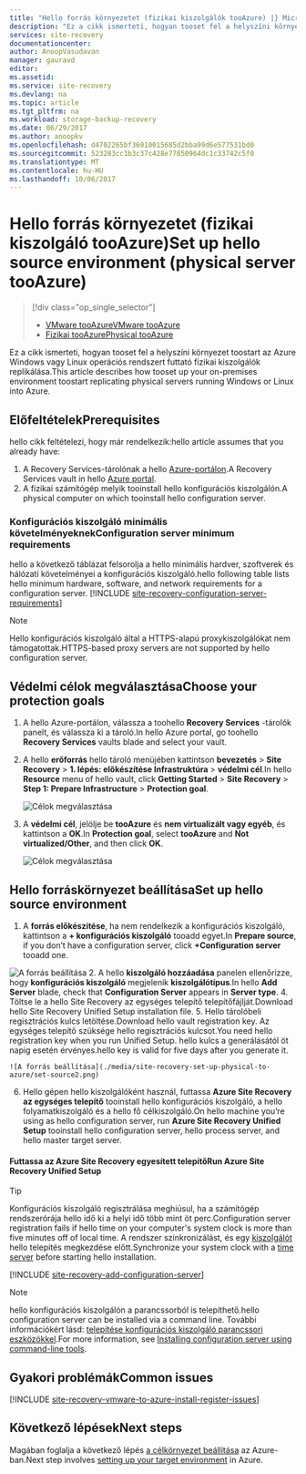 ```yaml
---
title: "Hello forrás környezetet (fizikai kiszolgálók tooAzure) |} Microsoft Docs"
description: "Ez a cikk ismerteti, hogyan tooset fel a helyszíni környezet toostart az Azure Windows vagy Linux operációs rendszert futtató fizikai kiszolgálók replikálása."
services: site-recovery
documentationcenter: 
author: AnoopVasudavan
manager: gauravd
editor: 
ms.assetid: 
ms.service: site-recovery
ms.devlang: na
ms.topic: article
ms.tgt_pltfrm: na
ms.workload: storage-backup-recovery
ms.date: 06/29/2017
ms.author: anoopkv
ms.openlocfilehash: d4702265bf36910015685d2bba99d6e577531bd0
ms.sourcegitcommit: 523283cc1b3c37c428e77850964dc1c33742c5f0
ms.translationtype: MT
ms.contentlocale: hu-HU
ms.lasthandoff: 10/06/2017
---
```

# <a name="set-up-hello-source-environment-physical-server-tooazure"></a><span data-ttu-id="67898-103">Hello forrás környezetet (fizikai kiszolgáló tooAzure)</span><span class="sxs-lookup"><span data-stu-id="67898-103">Set up hello source environment (physical server tooAzure)</span></span>
> [!div class="op_single_selector"]
> * [<span data-ttu-id="67898-104">VMware tooAzure</span><span class="sxs-lookup"><span data-stu-id="67898-104">VMware tooAzure</span></span>](./site-recovery-set-up-vmware-to-azure.md)
> * [<span data-ttu-id="67898-105">Fizikai tooAzure</span><span class="sxs-lookup"><span data-stu-id="67898-105">Physical tooAzure</span></span>](./site-recovery-set-up-physical-to-azure.md)

<span data-ttu-id="67898-106">Ez a cikk ismerteti, hogyan tooset fel a helyszíni környezet toostart az Azure Windows vagy Linux operációs rendszert futtató fizikai kiszolgálók replikálása.</span><span class="sxs-lookup"><span data-stu-id="67898-106">This article describes how tooset up your on-premises environment toostart replicating physical servers running Windows or Linux into Azure.</span></span>

## <a name="prerequisites"></a><span data-ttu-id="67898-107">Előfeltételek</span><span class="sxs-lookup"><span data-stu-id="67898-107">Prerequisites</span></span>

<span data-ttu-id="67898-108">hello cikk feltételezi, hogy már rendelkezik:</span><span class="sxs-lookup"><span data-stu-id="67898-108">hello article assumes that you already have:</span></span>
1. <span data-ttu-id="67898-109">A Recovery Services-tárolónak a hello [Azure-portálon](http://portal.azure.com "Azure-portálon").</span><span class="sxs-lookup"><span data-stu-id="67898-109">A Recovery Services vault in hello [Azure portal](http://portal.azure.com "Azure portal").</span></span>
3. <span data-ttu-id="67898-110">A fizikai számítógép melyik tooinstall hello konfigurációs kiszolgálón.</span><span class="sxs-lookup"><span data-stu-id="67898-110">A physical computer on which tooinstall hello configuration server.</span></span>

### <a name="configuration-server-minimum-requirements"></a><span data-ttu-id="67898-111">Konfigurációs kiszolgáló minimális követelményeknek</span><span class="sxs-lookup"><span data-stu-id="67898-111">Configuration server minimum requirements</span></span>
<span data-ttu-id="67898-112">hello a következő táblázat felsorolja a hello minimális hardver, szoftverek és hálózati követelményei a konfigurációs kiszolgáló.</span><span class="sxs-lookup"><span data-stu-id="67898-112">hello following table lists hello minimum hardware, software, and network requirements for a configuration server.</span></span>
[!INCLUDE [site-recovery-configuration-server-requirements](../../includes/site-recovery-configuration-and-scaleout-process-server-requirements.md)]

> [!NOTE]
> <span data-ttu-id="67898-113">Hello konfigurációs kiszolgáló által a HTTPS-alapú proxykiszolgálókat nem támogatottak.</span><span class="sxs-lookup"><span data-stu-id="67898-113">HTTPS-based proxy servers are not supported by hello configuration server.</span></span>

## <a name="choose-your-protection-goals"></a><span data-ttu-id="67898-114">Védelmi célok megválasztása</span><span class="sxs-lookup"><span data-stu-id="67898-114">Choose your protection goals</span></span>

1. <span data-ttu-id="67898-115">A hello Azure-portálon, válassza a toohello **Recovery Services** -tárolók panelt, és válassza ki a tároló.</span><span class="sxs-lookup"><span data-stu-id="67898-115">In hello Azure portal, go toohello **Recovery Services** vaults blade and select your vault.</span></span>
2. <span data-ttu-id="67898-116">A hello **erőforrás** hello tároló menüjében kattintson **bevezetés** > **Site Recovery** > **1. lépés: előkészítése Infrastruktúra** > **védelmi cél**.</span><span class="sxs-lookup"><span data-stu-id="67898-116">In hello **Resource** menu of hello vault, click **Getting Started** > **Site Recovery** > **Step 1: Prepare Infrastructure** > **Protection goal**.</span></span>

    ![Célok megválasztása](./media/site-recovery-set-up-physical-to-azure/choose-goals.png)
3. <span data-ttu-id="67898-118">A **védelmi cél**, jelölje be **tooAzure** és **nem virtualizált vagy egyéb**, és kattintson a **OK**.</span><span class="sxs-lookup"><span data-stu-id="67898-118">In **Protection goal**, select **tooAzure** and **Not virtualized/Other**, and then click **OK**.</span></span>

    ![Célok megválasztása](./media/site-recovery-set-up-physical-to-azure/physical-protection-goal.PNG)

## <a name="set-up-hello-source-environment"></a><span data-ttu-id="67898-120">Hello forráskörnyezet beállítása</span><span class="sxs-lookup"><span data-stu-id="67898-120">Set up hello source environment</span></span>

1. <span data-ttu-id="67898-121">A **forrás előkészítése**, ha nem rendelkezik a konfigurációs kiszolgáló, kattintson a **+ konfigurációs kiszolgáló** tooadd egyet.</span><span class="sxs-lookup"><span data-stu-id="67898-121">In **Prepare source**, if you don’t have a configuration server, click **+Configuration server** tooadd one.</span></span>

  ![A forrás beállítása](./media/site-recovery-set-up-physical-to-azure/plus-config-srv.png)
2. <span data-ttu-id="67898-123">A hello **kiszolgáló hozzáadása** panelen ellenőrizze, hogy **konfigurációs kiszolgáló** megjelenik **kiszolgálótípus**.</span><span class="sxs-lookup"><span data-stu-id="67898-123">In hello **Add Server** blade, check that **Configuration Server** appears in **Server type**.</span></span>
4. <span data-ttu-id="67898-124">Töltse le a hello Site Recovery az egységes telepítő telepítőfájlját.</span><span class="sxs-lookup"><span data-stu-id="67898-124">Download hello Site Recovery Unified Setup installation file.</span></span>
5. <span data-ttu-id="67898-125">Hello tárolóbeli regisztrációs kulcs letöltése.</span><span class="sxs-lookup"><span data-stu-id="67898-125">Download hello vault registration key.</span></span> <span data-ttu-id="67898-126">Az egységes telepítő szüksége hello regisztrációs kulcsot.</span><span class="sxs-lookup"><span data-stu-id="67898-126">You need hello registration key when you run Unified Setup.</span></span> <span data-ttu-id="67898-127">hello kulcs a generálásától öt napig esetén érvényes.</span><span class="sxs-lookup"><span data-stu-id="67898-127">hello key is valid for five days after you generate it.</span></span>

    ![A forrás beállítása](./media/site-recovery-set-up-physical-to-azure/set-source2.png)
6. <span data-ttu-id="67898-129">Hello gépen hello kiszolgálóként használ, futtassa **Azure Site Recovery az egységes telepítő** tooinstall hello konfigurációs kiszolgáló, a hello folyamatkiszolgáló és a hello fő célkiszolgáló.</span><span class="sxs-lookup"><span data-stu-id="67898-129">On hello machine you’re using as hello configuration server, run **Azure Site Recovery Unified Setup** tooinstall hello configuration server, hello process server, and hello master target server.</span></span>

#### <a name="run-azure-site-recovery-unified-setup"></a><span data-ttu-id="67898-130">Futtassa az Azure Site Recovery egyesített telepítő</span><span class="sxs-lookup"><span data-stu-id="67898-130">Run Azure Site Recovery Unified Setup</span></span>

> [!TIP]
> <span data-ttu-id="67898-131">Konfigurációs kiszolgáló regisztrálása meghiúsul, ha a számítógép rendszerórája hello idő ki a helyi idő több mint öt perc.</span><span class="sxs-lookup"><span data-stu-id="67898-131">Configuration server registration fails if hello time on your computer's system clock is more than five minutes off of local time.</span></span> <span data-ttu-id="67898-132">A rendszer szinkronizálást, és egy [kiszolgálót](https://technet.microsoft.com/windows-server-docs/identity/ad-ds/get-started/windows-time-service/windows-time-service) hello telepítés megkezdése előtt.</span><span class="sxs-lookup"><span data-stu-id="67898-132">Synchronize your system clock with a [time server](https://technet.microsoft.com/windows-server-docs/identity/ad-ds/get-started/windows-time-service/windows-time-service) before starting hello installation.</span></span>

[!INCLUDE [site-recovery-add-configuration-server](../../includes/site-recovery-add-configuration-server.md)]

> [!NOTE]
> <span data-ttu-id="67898-133">hello konfigurációs kiszolgálón a parancssorból is telepíthető.</span><span class="sxs-lookup"><span data-stu-id="67898-133">hello configuration server can be installed via a command line.</span></span> <span data-ttu-id="67898-134">További információkért lásd: [telepítése konfigurációs kiszolgáló parancssori eszközökkel](http://aka.ms/installconfigsrv).</span><span class="sxs-lookup"><span data-stu-id="67898-134">For more information, see [Installing configuration server using command-line tools](http://aka.ms/installconfigsrv).</span></span>


## <a name="common-issues"></a><span data-ttu-id="67898-135">Gyakori problémák</span><span class="sxs-lookup"><span data-stu-id="67898-135">Common issues</span></span>

[!INCLUDE [site-recovery-vmware-to-azure-install-register-issues](../../includes/site-recovery-vmware-to-azure-install-register-issues.md)]


## <a name="next-steps"></a><span data-ttu-id="67898-136">Következő lépések</span><span class="sxs-lookup"><span data-stu-id="67898-136">Next steps</span></span>

<span data-ttu-id="67898-137">Magában foglalja a következő lépés [a célkörnyezet beállítása](./site-recovery-prepare-target-physical-to-azure.md) az Azure-ban.</span><span class="sxs-lookup"><span data-stu-id="67898-137">Next step involves [setting up your target environment](./site-recovery-prepare-target-physical-to-azure.md) in Azure.</span></span>
